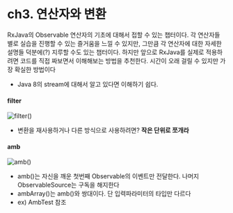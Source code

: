 # ch3. 연산자와 변환
RxJava의 Observable 연산자의 기초에 대해서 접할 수 있는 챕터이다.
각 연산자들 별로 실습을 진행할 수 있는 즐거움을 느낄 수 있지만, 그만큼 각 연산자에 대한 자세한 설명들 덕분에(?)
지루할 수도 있는 챕터이다.
하지만 앞으로 RxJava를 실제로 적용하려면 코드를 직접 짜보면서 이해해보는 방법을 추천한다. 시간이 오래 걸릴 수 있지만 가장 확실한 방법이다

*  Java 8의 stream에 대해서 알고 있다면 이해하기 쉽다.


#### filter
![filter()](https://raw.github.com/wiki/ReactiveX/RxJava/images/rx-operators/filter.png)

* 변환을 재사용하거나 다른 방식으로 사용하려면? **작은 단위로 쪼개라**


#### amb
![amb()](https://raw.github.com/wiki/ReactiveX/RxJava/images/rx-operators/amb.png)

* amb()는 자신을 깨운 첫번째 Observable의 이벤트만 전달한다. 나머지 ObservableSource는 구독을 해지한다
* ambArray()는 amb()와 쌍대이다. 단 입력파라미터의 타입만 다르다
* ex) AmbTest 참조